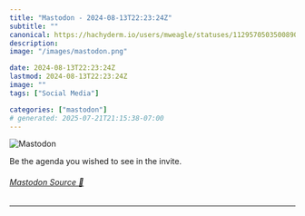 ```yaml
---
title: "Mastodon - 2024-08-13T22:23:24Z"
subtitle: ""
canonical: https://hachyderm.io/users/mweagle/statuses/112957050350089023
description:
image: "/images/mastodon.png"

date: 2024-08-13T22:23:24Z
lastmod: 2024-08-13T22:23:24Z
image: ""
tags: ["Social Media"]

categories: ["mastodon"]
# generated: 2025-07-21T21:15:38-07:00
---
```

![Mastodon](/images/mastodon.png)

<p>Be the agenda you wished to see in the invite.</p>


###### [Mastodon Source 🐘](https://hachyderm.io/@mweagle/112957050350089023)

___
